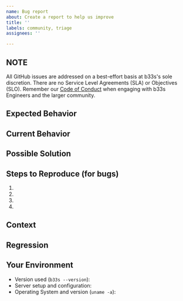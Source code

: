 ```yaml
---
name: Bug report
about: Create a report to help us improve
title: ''
labels: community, triage
assignees: ''

---
```


## NOTE
All GitHub issues are addressed on a best-effort basis at b33s's sole discretion. There are no Service Level Agreements (SLA) or Objectives (SLO). Remember our [Code of Conduct](https://github.com/infobsmi/b33s/blob/master/code_of_conduct.md) when engaging with b33s Engineers and the larger community.


 
<!--- Provide a general summary of the issue in the Title above -->

## Expected Behavior
<!--- If you're describing a bug, tell us what should happen -->
<!--- If you're suggesting a change/improvement, tell us how it should work -->

## Current Behavior
<!--- If describing a bug, tell us what happens instead of the expected behavior -->
<!--- If suggesting a change/improvement, explain the difference from current behavior -->

## Possible Solution
<!--- Not obligatory, but suggest a fix/reason for the bug, -->
<!--- or ideas how to implement the addition or change -->

## Steps to Reproduce (for bugs)
<!--- Provide a link to a live example, or an unambiguous set of steps to -->
<!--- reproduce this bug. Include code to reproduce, if relevant -->
<!--- and make sure you have followed https://github.com/infobsmi/b33s/tree/release/docs/debugging to capture relevant logs -->

1.
2.
3.
4.

## Context
<!--- How has this issue affected you? What are you trying to accomplish? -->
<!--- Providing context helps us come up with a solution that is most useful in the real world -->

## Regression
<!-- Is this issue a regression? (Yes / No) -->
<!-- If Yes, optionally please include b33s version or commit id or PR# that caused this regression, if you have these details. -->

## Your Environment
<!--- Include as many relevant details about the environment you experienced the bug in -->
* Version used (`b33s --version`):
* Server setup and configuration:
* Operating System and version (`uname -a`):
